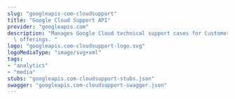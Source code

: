 ```yaml
---
slug: "googleapis-com-cloudsupport"
title: "Google Cloud Support API"
provider: "googleapis.com"
description: "Manages Google Cloud technical support cases for Customer Care support\
  \ offerings. "
logo: "googleapis.com-cloudsupport-logo.svg"
logoMediaType: "image/svg+xml"
tags:
- "analytics"
- "media"
stubs: "googleapis.com-cloudsupport-stubs.json"
swagger: "googleapis.com-cloudsupport-swagger.json"
---
```

